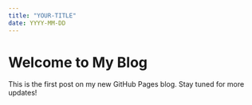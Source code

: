 ```yaml
---
title: "YOUR-TITLE"
date: YYYY-MM-DD
---
```


# Welcome to My Blog

This is the first post on my new GitHub Pages blog. Stay tuned for more updates!
